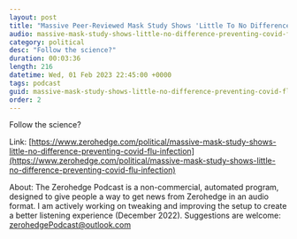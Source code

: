 ```yaml
---
layout: post
title: "Massive Peer-Reviewed Mask Study Shows 'Little To No Difference' In Preventing COVID, Flu Infection"
audio: massive-mask-study-shows-little-no-difference-preventing-covid-flu-infection-0
category: political
desc: "Follow the science?"
duration: 00:03:36
length: 216
datetime: Wed, 01 Feb 2023 22:45:00 +0000
tags: podcast
guid: massive-mask-study-shows-little-no-difference-preventing-covid-flu-infection-0
order: 2
---
```

Follow the science?

Link: [https://www.zerohedge.com/political/massive-mask-study-shows-little-no-difference-preventing-covid-flu-infection](https://www.zerohedge.com/political/massive-mask-study-shows-little-no-difference-preventing-covid-flu-infection)

About: The Zerohedge Podcast is a non-commercial, automated program, designed to give people a way to get news from Zerohedge in an audio format.  I am actively working on tweaking and improving the setup to create a better listening experience (December 2022).  Suggestions are welcome: [zerohedgePodcast@outlook.com](mailto:zerohedgePodcast@outlook.com)